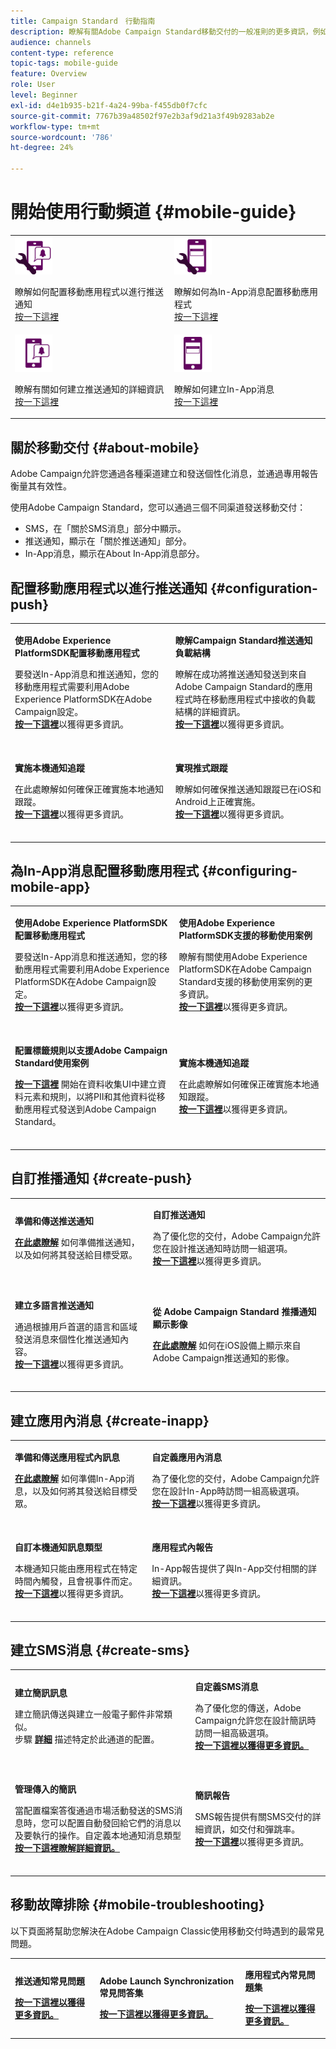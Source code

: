 ```yaml
---
title: Campaign Standard　行動指南
description: 瞭解有關Adobe Campaign Standard移動交付的一般准則的更多資訊，例如如何配置移動應用程式或建立推送通知和應用內消息。
audience: channels
content-type: reference
topic-tags: mobile-guide
feature: Overview
role: User
level: Beginner
exl-id: d4e1b935-b21f-4a24-99ba-f455db0f7cfc
source-git-commit: 7767b39a48502f97e2b3af9d21a3f49b9283ab2e
workflow-type: tm+mt
source-wordcount: '786'
ht-degree: 24%

---
```


# 開始使用行動頻道 {#mobile-guide}

<table style="table-layout:fixed">
<tr>
<td><img src="assets/do-not-localize/config_push.png" width="60px"><p>瞭解如何配置移動應用程式以進行推送通知 </br><a href="#configuration-push">按一下這裡</a></p></td>
<td><img src="assets/do-not-localize/config_inapp.png" width="60px"><p>瞭解如何為In-App消息配置移動應用程式 </br><a href="#configuring-mobile-app">按一下這裡</a></p></td>
</tr>
<tr>
<td><img src="assets/do-not-localize/push2.png" width="60px"><p>瞭解有關如何建立推送通知的詳細資訊 </br><a href="#create-push">按一下這裡</a></p></td>
<td><img src="assets/do-not-localize/inapp.png" width="60px"><p>瞭解如何建立In-App消息</br><a href="#create-inapp">按一下這裡</a></p></td></tr>
</table>

## 關於移動交付 {#about-mobile}

Adobe Campaign允許您通過各種渠道建立和發送個性化消息，並通過專用報告衡量其有效性。

使用Adobe Campaign Standard，您可以通過三個不同渠道發送移動交付：

* SMS，在「關於SMS消息」部分中顯示。
* 推送通知，顯示在「關於推送通知」部分。
* In-App消息，顯示在About In-App消息部分。

## 配置移動應用程式以進行推送通知 {#configuration-push}

<table style="table-layout:fixed">
<tr>
  <td>
    <div>
    <p><strong>使用Adobe Experience PlatformSDK配置移動應用程式</strong></p>
    </div>
    <p>要發送In-App消息和推送通知，您的移動應用程式需要利用Adobe Experience PlatformSDK在Adobe Campaign設定。</br><a href="../../administration/using/configuring-a-mobile-application.md"><strong>按一下這裡</strong></a>以獲得更多資訊。</p>
    <br>
  </td>
  <td>
    <div>
    <p><strong>瞭解Campaign Standard推送通知負載結構</strong></p>
    </div>
    <p>瞭解在成功將推送通知發送到來自Adobe Campaign Standard的應用程式時在移動應用程式中接收的負載結構的詳細資訊。</br><a href="../../administration/using/push-payload.md"><strong>按一下這裡</strong></a>以獲得更多資訊。</p>
    <br>
  </td>
</tr>
<tr>
  <td>
    <div>
    <p><strong>實施本機通知追蹤</strong></p>
    </div>
    <p>在此處瞭解如何確保正確實施本地通知跟蹤。 </br><a href="../../administration/using/local-tracking.md"><strong>按一下這裡</strong></a>以獲得更多資訊。</p>
    <br>
  </td>
  <td>
    <div>
    <p><strong>實現推式跟蹤</strong></p>
    </div>
    <p>瞭解如何確保推送通知跟蹤已在iOS和Android上正確實施。</br><a href="../../administration/using/push-tracking.md"><strong>按一下這裡</strong></a>以獲得更多資訊。</p>
    <br>
  </td>
</tr>
</table>

## 為In-App消息配置移動應用程式 {#configuring-mobile-app}

<table style="table-layout:fixed">
<tr>
  <td>
    <div>
    <p><strong>使用Adobe Experience PlatformSDK配置移動應用程式</strong></p>
    </div>
    <p>要發送In-App消息和推送通知，您的移動應用程式需要利用Adobe Experience PlatformSDK在Adobe Campaign設定。</br><a href="../../administration/using/configuring-a-mobile-application.md"><strong>按一下這裡</strong></a>以獲得更多資訊。</p>
    <br>
  </td>
  <td>
    <div>
    <p><strong>使用Adobe Experience PlatformSDK支援的移動使用案例</strong></p>
    </div>
    <p>瞭解有關使用Adobe Experience PlatformSDK在Adobe Campaign Standard支援的移動使用案例的更多資訊。</br><a href="../../administration/using/supported-mobile-use-cases.md"><strong>按一下這裡</strong></a>以獲得更多資訊。</p>
    <br>
  </td>
</tr>
<tr>
  <td>
    <div>
    <p><strong>配置標籤規則以支援Adobe Campaign Standard使用案例</strong></p>
    </div>
    <p><a href="../../administration/using/configuring-rules-launch.md"><strong>按一下這裡</strong></a> 開始在資料收集UI中建立資料元素和規則，以將PII和其他資料從移動應用程式發送到Adobe Campaign Standard。</p>
    <br>
  </td>
  <td>
    <div>
    <p><strong>實施本機通知追蹤</strong></p>
    </div>
    <p>在此處瞭解如何確保正確實施本地通知跟蹤。 </br><a href="../../administration/using/local-tracking.md"><strong>按一下這裡</strong></a>以獲得更多資訊。</p>
    <br>
  </td>
</tr>
</table>

## 自訂推播通知 {#create-push}

<table style="table-layout:fixed">
<tr>
  <td>
    <div>
    <p><strong>準備和傳送推送通知</strong></p>
    </div>
    <p><a href="../../channels/using/preparing-and-sending-a-push-notification.md"><strong>在此處瞭解</strong></a> 如何準備推送通知，以及如何將其發送給目標受眾。</p>
    <br>
  </td>
  <td>
    <div>
    <p><strong>自訂推送通知</strong></p>
    </div>
    <p>為了優化您的交付，Adobe Campaign允許您在設計推送通知時訪問一組選項。</br><a href="../../channels/using/customizing-a-push-notification.md"><strong>按一下這裡</strong></a>以獲得更多資訊。</p>
    <br>
  </td>
</tr>
<tr>
  <td>
    <div>
    <p><strong>建立多語言推送通知</strong></p>
    </div>
    <p>通過根據用戶首選的語言和區域發送消息來個性化推送通知內容。</br><a href="../../channels/using/creating-a-multilingual-push-notification.md"><strong>按一下這裡</strong></a>以獲得更多資訊。</p>
    <br>
  </td>
  <td>
    <div>
    <p><strong>從 Adobe Campaign Standard 推播通知顯示影像</strong></p>
    </div>
    <p><a href="../../administration/using/image-push-notification.md"><strong>在此處瞭解</strong></a> 如何在iOS設備上顯示來自Adobe Campaign推送通知的影像。</p>
    <br>
  </td>
</tr>
</table>

## 建立應用內消息 {#create-inapp}

<table style="table-layout:fixed">
<tr>
  <td>
    <div>
    <p><strong>準備和傳送應用程式內訊息</strong></p>
    </div>
    <p><a href="../../channels/using/preparing-and-sending-an-in-app-message.md"><strong>在此處瞭解</strong></a> 如何準備In-App消息，以及如何將其發送給目標受眾。</p>
    <br>
  </td>
  <td>
    <div>
    <p><strong>自定義應用內消息</strong></p>
    </div>
    <p>為了優化您的交付，Adobe Campaign允許您在設計In-App時訪問一組高級選項。</br><a href="../../channels/using/customizing-an-in-app-message.md"><strong>按一下這裡</strong></a>以獲得更多資訊。</p>
    <br>
  </td>
</tr>
<tr>
  <td>
    <div>
    <p><strong>自訂本機通知訊息類型</strong></p>
    </div>
    <p>本機通知只能由應用程式在特定時間內觸發，且會視事件而定。</br><a href="../../channels/using/customizing-an-in-app-message.md#customizing-a-local-notification-message-type"><strong>按一下這裡</strong></a>以獲得更多資訊。</p>
    <br>
  </td>
  <td>
    <div>
    <p><strong>應用程式內報告</strong></p>
    </div>
    <p>In-App報告提供了與In-App交付相關的詳細資訊。</br><a href="../../reporting/using/in-app-report.md"><strong>按一下這裡</strong></a>以獲得更多資訊。</p>
    <br>
  </td>
</tr>
</table>

## 建立SMS消息 {#create-sms}

<table style="table-layout:fixed">
<tr>
  <td>
    <div>
    <p><strong>建立簡訊訊息</strong></p>
    </div>
    <p>建立簡訊傳送與建立一般電子郵件非常類似。</br>步驟 <a href="../../channels/using/creating-an-sms-message.md"><strong>詳細</strong></a> 描述特定於此通道的配置。</br></p>
    <br>
  </td>
  <td>
    <div>
    <p><strong>自定義SMS消息
</strong></p>
    </div>
    <p>為了優化您的傳送，Adobe Campaign允許您在設計簡訊時訪問一組高級選項。</br><a href="../../channels/using/sms-and-push-content-editor-interface.md"><strong>按一下這裡以獲得更多資訊。</br><a href="../../channels/using/sms-and-push-content-editor-interface.md"><strong></p>
    <br>
  </td>
</tr>
<tr>
  <td>
    <div>
    <p><strong>管理傳入的簡訊</strong></p>
    </div>
    <p>當配置檔案答復通過市場活動發送的SMS消息時，您可以配置自動發回給它們的消息以及要執行的操作。自定義本地通知消息類型</br><a href="../../channels/using/managing-incoming-sms.md"><strong>按一下這裡瞭解詳細資訊。</br><a href="../../channels/using/managing-incoming-sms.md"><strong></p>
    <br>
  </td>
  <td>
    <div>
    <p><strong>簡訊報告</strong></p>
    </div>
    <p>SMS報告提供有關SMS交付的詳細資訊，如交付和彈跳率。</br><a href="../../reporting/using/sms-report.md"><strong>按一下這裡</strong></a>以獲得更多資訊。</p>
    <br>
  </td>
</tr>
</table>

## 移動故障排除 {#mobile-troubleshooting}

以下頁面將幫助您解決在Adobe Campaign Classic使用移動交付時遇到的最常見問題。

<table style="table-layout:fixed">
<tr>
  <td>
    <div>
    <p><strong>推送通知常見問題</strong></p>
    </div>
    <p><a href="../../channels/using/about-push-notifications.md#push-faq"><strong>按一下這裡以獲得更多資訊。</p>
  </td>
  <td>
    <div>
    <p><strong>Adobe Launch Synchronization 常見問答集</strong></p>
    </div>
    <p><a href="../../channels/using/in-app-faq.md"><strong>按一下這裡以獲得更多資訊。</p>
  </td>
  <td>
    <div>
    <p><strong>應用程式內常見問題集</strong></p>
    </div>
    <p><a href="../../administration/using/syncwithlaunch-faq.md"><strong>按一下這裡以獲得更多資訊。</p>
  </td>
</tr>
</table>
